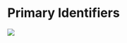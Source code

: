 # Primary Identifiers

![](entity-with-pi.png)

<code-block src="ERMScript/CDM/entity-with-pi.erms"/>
